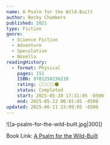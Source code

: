 ```yaml
---
name: A Psalm for the Wild-Built
author: Becky Chambers
published: 2021
type: Fiction
genre:
  - Science Fiction
  - Adventure
  - Speculative
  - Novella
readingHistory:
  - format: Physical
    pages: 151
    ISBN: 9781250236210
    rating: 🌕🌕🌕🌕🌑
    status: Completed
    start: 2025-05-20 17:31:05 -0500
    end: 2025-05-22 00:01:05 -0500
updated: 2025-06-11 23:09:05 -0500
---
```


![[a-psalm-for-the-wild-built.jpg|300]]

Book Link: [A Psalm for the Wild-Built](https://www.goodreads.com/book/show/220787003-a-psalm-for-the-wild-built)
